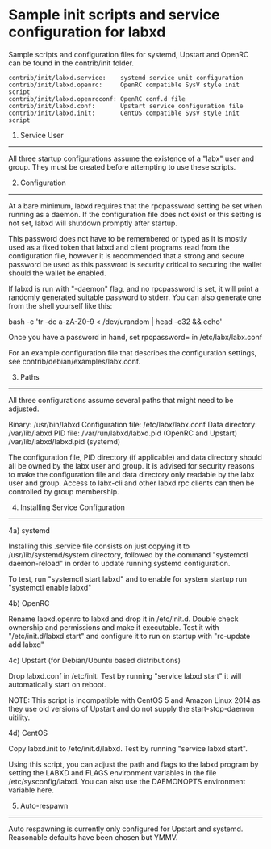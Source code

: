 Sample init scripts and service configuration for labxd
==========================================================

Sample scripts and configuration files for systemd, Upstart and OpenRC
can be found in the contrib/init folder.

    contrib/init/labxd.service:    systemd service unit configuration
    contrib/init/labxd.openrc:     OpenRC compatible SysV style init script
    contrib/init/labxd.openrcconf: OpenRC conf.d file
    contrib/init/labxd.conf:       Upstart service configuration file
    contrib/init/labxd.init:       CentOS compatible SysV style init script

1. Service User
---------------------------------

All three startup configurations assume the existence of a "labx" user
and group.  They must be created before attempting to use these scripts.

2. Configuration
---------------------------------

At a bare minimum, labxd requires that the rpcpassword setting be set
when running as a daemon.  If the configuration file does not exist or this
setting is not set, labxd will shutdown promptly after startup.

This password does not have to be remembered or typed as it is mostly used
as a fixed token that labxd and client programs read from the configuration
file, however it is recommended that a strong and secure password be used
as this password is security critical to securing the wallet should the
wallet be enabled.

If labxd is run with "-daemon" flag, and no rpcpassword is set, it will
print a randomly generated suitable password to stderr.  You can also
generate one from the shell yourself like this:

bash -c 'tr -dc a-zA-Z0-9 < /dev/urandom | head -c32 && echo'

Once you have a password in hand, set rpcpassword= in /etc/labx/labx.conf

For an example configuration file that describes the configuration settings,
see contrib/debian/examples/labx.conf.

3. Paths
---------------------------------

All three configurations assume several paths that might need to be adjusted.

Binary:              /usr/bin/labxd
Configuration file:  /etc/labx/labx.conf
Data directory:      /var/lib/labxd
PID file:            /var/run/labxd/labxd.pid (OpenRC and Upstart)
                     /var/lib/labxd/labxd.pid (systemd)

The configuration file, PID directory (if applicable) and data directory
should all be owned by the labx user and group.  It is advised for security
reasons to make the configuration file and data directory only readable by the
labx user and group.  Access to labx-cli and other labxd rpc clients
can then be controlled by group membership.

4. Installing Service Configuration
-----------------------------------

4a) systemd

Installing this .service file consists on just copying it to
/usr/lib/systemd/system directory, followed by the command
"systemctl daemon-reload" in order to update running systemd configuration.

To test, run "systemctl start labxd" and to enable for system startup run
"systemctl enable labxd"

4b) OpenRC

Rename labxd.openrc to labxd and drop it in /etc/init.d.  Double
check ownership and permissions and make it executable.  Test it with
"/etc/init.d/labxd start" and configure it to run on startup with
"rc-update add labxd"

4c) Upstart (for Debian/Ubuntu based distributions)

Drop labxd.conf in /etc/init.  Test by running "service labxd start"
it will automatically start on reboot.

NOTE: This script is incompatible with CentOS 5 and Amazon Linux 2014 as they
use old versions of Upstart and do not supply the start-stop-daemon uitility.

4d) CentOS

Copy labxd.init to /etc/init.d/labxd. Test by running "service labxd start".

Using this script, you can adjust the path and flags to the labxd program by
setting the LABXD and FLAGS environment variables in the file
/etc/sysconfig/labxd. You can also use the DAEMONOPTS environment variable here.

5. Auto-respawn
-----------------------------------

Auto respawning is currently only configured for Upstart and systemd.
Reasonable defaults have been chosen but YMMV.

